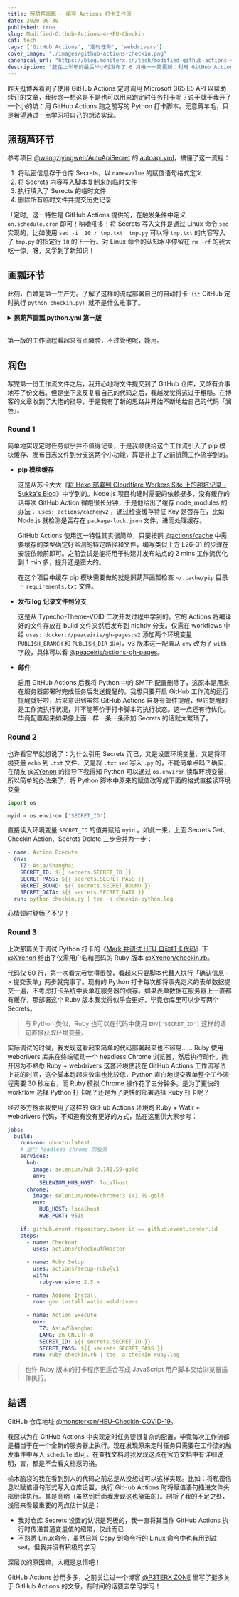 ```yaml
---
title: 照葫芦画瓢 · 编写 Actions 打卡工作流
date: 2020-06-30
published: true
slug: Modified-Github-Actions-4-HEU-Checkin
cat: tech
tags: ['GitHub Actions', '定时任务', 'webdrivers']
cover_image: "./images/github-actions-checkin.png"
canonical_url: "https://blog.monsterx.cn/tech/modified-github-actions-4-heu-checkin/"
description: "赶在上半年的最后半小时发布了 6 月唯一一篇更新：利用 GitHub Actions 定时执行 Python / Ruby 打卡代码。"
---
```


昨天逛博客看到了使用 GitHub Actions 定时调用 Microsoft 365 E5 API 以帮助续订的文章，我转念一想这是不是也可以用来跑定时任务打卡呢？说干就干我开了一个小的坑：用 GitHub Actions 跑之前写的 Python 打卡脚本。无意薅羊毛，只是希望通过一点学习将自己的想法实现。

## 照葫芦环节

参考项目 [@wangziyingwen/AutoApiSecret](https://github.com/wangziyingwen/AutoApiSecret) 的 [autoapi.yml](https://github.com/wangziyingwen/AutoApiSecret/blob/master/.github/workflows/autoapi.yml)，搞懂了这一流程：

1. 将私密信息存于仓库 Secrets，以 `name=value` 的赋值语句格式定义
2. 将 Secrets 内容写入脚本复制来的临时文件
3. 执行填入了 Serects 的临时文件
4. 删除所有临时文件并提交历史记录

「定时」这一特性是 GitHub Actions 提供的，在触发条件中定义 `on.schedule.cron` 即可！呐噜吼多！将 Secrets 写入文件是通过 Linux 命令 `sed` 实现的，比如使用 `sed -i '10 r tmp.txt' tmp.py` 可以将 `tmp.txt` 的内容写入了 `tmp.py` 的指定行 `10` 的下一行。对 Linux 命令的认知水平停留在 `rm -rf` 的我大吃一惊，呀，又学到了新知识！

## 画瓢环节

此刻，白嫖是第一生产力。了解了这样的流程部署自己的自动打卡（让 GitHub 定时执行 `python checkin.py`）就不是什么难事了。


<details><summary><strong>照葫芦画瓢 python.yml 第一版</strong></summary><br />


```yaml
name: Auto Checkin

on: 
  release:
    types: [published]
  # Coordinated Universal Time (UTC)
  schedule:
    - cron: '0 0 * * *'           # 定时任务实现方式
  watch:
    types: [started]

jobs:
  build:
    runs-on: ubuntu-latest
    if: github.event.repository.owner.id == github.event.sender.id  # 仅自己点的 star 触发
    steps:
      - name: Checkout
        uses: actions/checkout@master

      - name: Python Setup
        uses: actions/setup-python@v1
        with:
          python-version: 3.8

      - name: Pip Cache             # 按照官方仓库 @actions/cache 添加
        uses: actions/cache@v2
        with:
          path: ~/.cache/pip        # Ubuntu 的缓存位置，不同系统不同位置需要修改
          key: ${{ runner.os }}-pip-${{ hashFiles('**/requirements.txt') }}
          restore-keys: ${{ runner.os }}-pip-
      
      - name: Addons Install        # 安装脚本必须组件 lxml requests
        run: pip install lxml requests
      
      - name: Secrets Get           # 获取 Secrets
        env: 
          SECRET_ID: ${{ secrets.SECRET_ID }}
          SECRET_PASS: ${{ secrets.SECRET_PASS }}
          SECRET_BOUND: ${{ secrets.SECRET_BOUND }}
          SECRET_DATA: ${{ secrets.SECRET_DATA }}
        # 先复制一个临时文件，然后写入 Secrets 到文本，再将其写入临时脚本文件指定行
        run: | 
          cp checkin.py action.py
          echo $SECRET_ID > action-id.txt
          echo $SECRET_PASS > action-pass.txt
          echo $SECRET_BOUND > action-bound.txt
          echo $SECRET_DATA > action-data.txt
          sed -i '19 r action-id.txt' action.py
          sed -i '20 r action-pass.txt' action.py
          sed -i '21 r action-bound.txt' action.py
          sed -i '22 r action-data.txt' action.py
      
      - name: Checkin Action
        env:
          TZ: Asia/Shanghai         # 设定时区为北京时间
        # 工作流过程中新建 log 文件夹存放待会发布到另外一个分支的内容
        run: | 
          mkdir log
          echo `date +"%Y-%m-%d %H:%M:%S %A"` >> log/time.log
          python action.py >> log/time.log
      
      - name: Secrets Delete        # 删除临时文件
        run: rm -f action*
      
      - name: Deploy Log            # 发布 log 文件夹下的记录文件到 log 分支
        uses: docker://peaceiris/gh-pages:v2
        env:
          TZ: Asia/Shanghai
          GITHUB_TOKEN: ${{ secrets.GITHUB_TOKEN }}
          PUBLISH_BRANCH: log
          PUBLISH_DIR: ./log
        with:
          emptyCommits: false
```


</details><br />


第一版的工作流程看起来有点臃肿，不过管他呢，能用。

## 润色

写完第一份工作流文件之后，我开心地将文件提交到了 GitHub 仓库，又煞有介事地写了份文档。但是坐下来反复看自己的代码之后，我越发觉得这过于粗糙。在博客的文章收到了大佬的指导，于是我有了新的思路并开始不断地给自己的代码「润色」。

### Round 1

简单地实现定时任务似乎并不值得记录，于是我顺便给这个工作流引入了 pip 模块缓存、发布日志文件到分支这两个小功能，算是补上了之前折腾工作流学到的。

 - **pip 模块缓存**

   这是从苏卡大大《[将 Hexo 部署到 Cloudflare Workers Site 上的趟坑记录 - Sukka's Blog](https://blog.skk.moe/post/deploy-blog-to-cf-workers-site)》中学到的。Node.js 项目构建时需要的依赖挺多，没有缓存的话每次 GitHub Action 得跑很长分钟，于是他给出了缓存 node_modules 的办法： `uses: actions/cache@v2` ，通过检查缓存特征 Key 是否存在，比如 Node.js 就检测是否存在 `package-lock.json` 文件，进而处理缓存。

   GitHub Actions 使用这一特性其实很简单，只要按照 [@actions/cache](https://github.com/actions/cache) 中需要缓存的类型确定好监测的特定路径和文件，编写类似上方 L26-31 的步骤在安装依赖前即可。之前尝试是能将用于构建并发布站点的 2 mins 工作流优化到 1 min 多，提升还是蛮大的。

   在这个项目中缓存 pip 模块需要做的就是照葫芦画瓢检查 `~/.cache/pip` 目录下 `requirements.txt` 文件。

 - **发布 log 记录文件到分支**

   这是从 Typecho-Theme-VOID 二次开发过程中学到的。它的 Actions 将编译好的文件存放在 build 文件夹然后发布到 nightly 分支。仅需在 workflows 中给 `uses: docker://peaceiris/gh-pages:v2` 添加两个环境变量 `PUBLISH_BRANCH` 和 `PUBLISH_DIR` 即可，v3 版本这一配置从 `env` 改为了 `with` 字段，具体可以看 [@peaceiris/actions-gh-pages](https://github.com/peaceiris/actions-gh-pages)。

 - **邮件**

   启用 GitHub Actions 后我将 Python 中的 SMTP 配置删除了，这原本是用来在服务器部署时完成任务后发送提醒的。我想只要开启 GitHub 工作流的运行提醒就好啦，后来意识到虽然 GitHub Actions 自身有邮件提醒，但它提醒的是工作流执行状况，并不能等价于打卡脚本的执行状态。这一点还有待优化。毕竟配置起来如果像上面一样一条一条添加 Secrets 的话就太繁琐了。

### Round 2

也许看官早就想说了：为什么引用 Secrets 而已，又是设置环境变量、又是将环境变量 `echo` 到 `.txt` 文件、又是将 `.txt` `sed` 写入 `.py` 的，不能简单点吗？确实，在朋友 [@XYenon](https://xyenon.bid) 的指导下我得知 Python 可以通过 `os.environ` 读取环境变量，所以简单的办法来了，将 Python 脚本中原来的赋值改写成下面的格式直接读环境变量

```python
import os

myid = os.environ ['SECRET_ID']
```

直接读入环境变量 `SECRET_ID` 的值并赋给 `myid` 。如此一来，上面 Secrets Get、Checkin Action、Secrets Delete 三步合并为一步：

```yaml
- name: Action Execute
  env:
    TZ: Asia/Shanghai
    SECRET_ID: ${{ secrets.SECRET_ID }}
    SECRET_PASS: ${{ secrets.SECRET_PASS }}
    SECRET_BOUND: ${{ secrets.SECRET_BOUND }}
    SECRET_DATA: ${{ secrets.SECRET_DATA }}
  run: python checkin.py | tee -a checkin-python.log
```

心情顿时舒畅了不少！

### Round 3

上次那篇关于调试 Python 打卡的《[Mark 并调试 HEU 自动打卡代码](https://blog.monsterx.cn/code/heu-auto-checkin-covid19/)》下 [@XYenon](https://xyenon.bid) 给出了仅需用户名和密码的 Ruby 版本 [@XYenon/checkin.rb](https://gist.github.com/XYenon/79317d63e7f769e5bdff5b595d709b65)。

代码仅 60 行，第一次看完我觉得很赞，看起来只要脚本代替人执行「确认信息 -> 提交表单」两步就完事了。现有的 Python 打卡每次都将事先定义的表单数据提交一遍，不考虑打卡系统中表单在服务器的缓存。如果表单数据在服务器上一直都有缓存，那部署这个 Ruby 版本我觉得似乎会更好，毕竟仓库里可以少写两个 Secrets。

> 与 Python 类似，Ruby 也可以在代码中使用 `ENV['SECRET_ID']` 这样的语句直接获取环境变量。

实际调试的时候，我发现这看起来简单的代码部署起来也不容易…… Ruby 使用 webdrivers 库来在终端驱动一个 headless Chrome 浏览器，然后执行动作。抛开因为不熟悉 Ruby + webdrivers 这套环境使我在 GitHub Actions 工作流写法上花的时间，这个脚本跑起来效率也比较低，Python 直白地提交表单整个工作流程需要 30 秒左右，而 Ruby 模拟 Chrome 操作花了三分钟多。是为了更快的 workflow 选择 Python 打卡呢？还是为了更快的部署选择 Ruby 打卡呢？

经过多方搜索我使用了这样的 GitHub Actions 环境跑 Ruby + Watir + webdrivers 代码，不知道有没有更好的方式，贴在这里供大家参考：

```yaml
jobs:
  build:
    runs-on: ubuntu-latest
    # 运行 headless chrome 的服务
    services:
      hub:
        image: selenium/hub:3.141.59-gold
        env:
          SELENIUM_HUB_HOST: localhost
      chrome:
        image: selenium/node-chrome:3.141.59-gold
        env:
          HUB_HOST: localhost
          HUB_PORT: 9515
    
    if: github.event.repository.owner.id == github.event.sender.id
    steps:
      - name: Checkout
        uses: actions/checkout@master
      
      - name: Ruby Setup
        uses: actions/setup-ruby@v1
        with:
          ruby-version: 2.5.x
      
      - name: Addons Install
        run: gem install watir webdrivers
      
      - name: Action Execute
        env:
          TZ: Asia/Shanghai
          LANG: zh_CN.UTF-8
          SECRET_ID: ${{ secrets.SECRET_ID }}
          SECRET_PASS: ${{ secrets.SECRET_PASS }}
        run: ruby checkin.rb | tee -a checkin-ruby.log
```

> 也许 Ruby 版本的打卡程序更适合写成 JavaScript 用户脚本交给浏览器插件执行。

## 结语

GitHub 仓库地址 [@monsterxcn/HEU-Checkin-COVID-19](https://github.com/monsterxcn/HEU-Checkin-COVID-19)。

我原以为在 GitHub Actions 中实现定时任务要很复杂的配置，毕竟每次工作流都是相当于在一个全新的服务器上执行。现在发现原来定时任务只需要在工作流的触发事件中写入 `schedule` 即可。在查找文档时我发现这点在官方文档中有详细说明，害，都是不会看文档惹的祸。

榆木脑袋的我在看到别人的代码之前总是从没想过可以这样实现。比如：将私密信息以赋值语句形式写入仓库设置，执行 GitHub Actions 时将赋值语句插进文件头部继续执行。甚是高明（虽然到后面我发现这也挺笨的）。剖析了我的不足之处，浅层来看最重要的两点估计就是：

 - 我对仓库 Secrets 设置的认识是死板的，我一直将其当作 GitHub Actions 执行时传递普通变量值的纽带，仅此而已
 - 不熟悉 Linux命令，虽然日常 Copy 到命令行的 Linux 命令中也有用到过 `sed`，但我并没有积极的学习

深层次的原因嘛，大概是怠惰吧！

GitHub Actions 妙用多多，之前关注过一个博客 [@P3TERX ZONE](https://p3terx.com/) 里写了挺多关于 GitHub Actions 的文章，有时间的话要去学习学习！
